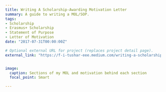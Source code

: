 ```yaml
---
title: Writing A Scholarship-Awarding Motivation Letter
summary: A guide to writing a MOL/SOP.
tags:
- Scholarship
- Erasmus+ Scholarship
- Statement of Purpose
- Letter of Motivation
date: "2017-07-31T00:00:00Z"

# Optional external URL for project (replaces project detail page).
external_link: "https://f-i-tushar-eee.medium.com/writing-a-scholarship-awarding-motivation-letter-9337c56895f5"


image:
  caption: Sections of my MOL and motivation behind each section
  focal_point: Smart

---
```

